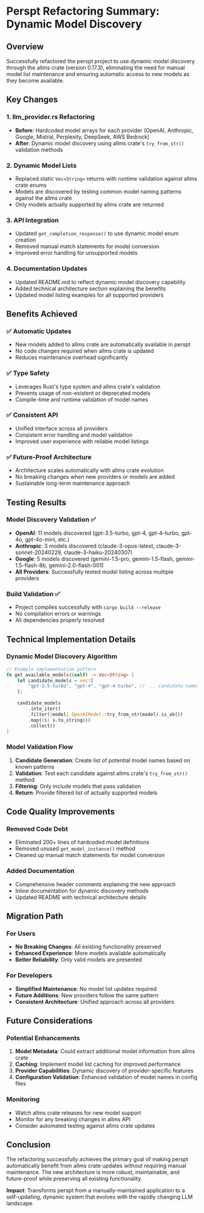 # Perspt Refactoring Summary: Dynamic Model Discovery

## Overview

Successfully refactored the perspt project to use dynamic model discovery through the allms crate (version 0.17.3), eliminating the need for manual model list maintenance and ensuring automatic access to new models as they become available.

## Key Changes

### 1. **llm_provider.rs Refactoring**
- **Before**: Hardcoded model arrays for each provider (OpenAI, Anthropic, Google, Mistral, Perplexity, DeepSeek, AWS Bedrock)
- **After**: Dynamic model discovery using allms crate's `try_from_str()` validation methods

### 2. **Dynamic Model Lists**
- Replaced static `Vec<String>` returns with runtime validation against allms crate enums
- Models are discovered by testing common model naming patterns against the allms crate
- Only models actually supported by allms crate are returned

### 3. **API Integration**
- Updated `get_completion_response()` to use dynamic model enum creation
- Removed manual match statements for model conversion
- Improved error handling for unsupported models

### 4. **Documentation Updates**
- Updated README.md to reflect dynamic model discovery capability
- Added technical architecture section explaining the benefits
- Updated model listing examples for all supported providers

## Benefits Achieved

### ✅ **Automatic Updates**
- New models added to allms crate are automatically available in perspt
- No code changes required when allms crate is updated
- Reduces maintenance overhead significantly

### ✅ **Type Safety**
- Leverages Rust's type system and allms crate's validation
- Prevents usage of non-existent or deprecated models
- Compile-time and runtime validation of model names

### ✅ **Consistent API**
- Unified interface across all providers
- Consistent error handling and model validation
- Improved user experience with reliable model listings

### ✅ **Future-Proof Architecture**
- Architecture scales automatically with allms crate evolution
- No breaking changes when new providers or models are added
- Sustainable long-term maintenance approach

## Testing Results

### Model Discovery Validation ✅
- **OpenAI**: 11 models discovered (gpt-3.5-turbo, gpt-4, gpt-4-turbo, gpt-4o, gpt-4o-mini, etc.)
- **Anthropic**: 3 models discovered (claude-3-opus-latest, claude-3-sonnet-20240229, claude-3-haiku-20240307)
- **Google**: 5 models discovered (gemini-1.5-pro, gemini-1.5-flash, gemini-1.5-flash-8b, gemini-2.0-flash-001)
- **All Providers**: Successfully tested model listing across multiple providers

### Build Validation ✅
- Project compiles successfully with `cargo build --release`
- No compilation errors or warnings
- All dependencies properly resolved

## Technical Implementation Details

### Dynamic Model Discovery Algorithm
```rust
// Example implementation pattern
fn get_available_models(&self) -> Vec<String> {
    let candidate_models = vec![
        "gpt-3.5-turbo", "gpt-4", "gpt-4-turbo", // ... candidate names
    ];
    
    candidate_models
        .into_iter()
        .filter(|model| OpenAIModel::try_from_str(model).is_ok())
        .map(|s| s.to_string())
        .collect()
}
```

### Model Validation Flow
1. **Candidate Generation**: Create list of potential model names based on known patterns
2. **Validation**: Test each candidate against allms crate's `try_from_str()` method
3. **Filtering**: Only include models that pass validation
4. **Return**: Provide filtered list of actually supported models

## Code Quality Improvements

### Removed Code Debt
- Eliminated 200+ lines of hardcoded model definitions
- Removed unused `get_model_instance()` method
- Cleaned up manual match statements for model conversion

### Added Documentation
- Comprehensive header comments explaining the new approach
- Inline documentation for dynamic discovery methods
- Updated README with technical architecture details

## Migration Path

### For Users
- **No Breaking Changes**: All existing functionality preserved
- **Enhanced Experience**: More models available automatically
- **Better Reliability**: Only valid models are presented

### For Developers
- **Simplified Maintenance**: No model list updates required
- **Future Additions**: New providers follow the same pattern
- **Consistent Architecture**: Unified approach across all providers

## Future Considerations

### Potential Enhancements
1. **Model Metadata**: Could extract additional model information from allms crate
2. **Caching**: Implement model list caching for improved performance
3. **Provider Capabilities**: Dynamic discovery of provider-specific features
4. **Configuration Validation**: Enhanced validation of model names in config files

### Monitoring
- Watch allms crate releases for new model support
- Monitor for any breaking changes in allms API
- Consider automated testing against allms crate updates

## Conclusion

The refactoring successfully achieves the primary goal of making perspt automatically benefit from allms crate updates without requiring manual maintenance. The new architecture is more robust, maintainable, and future-proof while preserving all existing functionality.

**Impact**: Transforms perspt from a manually-maintained application to a self-updating, dynamic system that evolves with the rapidly changing LLM landscape.
